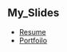 ## My_Slides
* [Resume](https://dymaxionkim.github.io/My_Slides/resume.pdf)
* [Portfoilo](https://dymaxionkim.github.io/My_Slides/portfolio.pdf)



